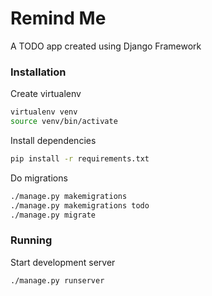 # Remind Me
A TODO app created using Django Framework

### Installation

Create virtualenv

```bash
virtualenv venv
source venv/bin/activate
```

Install dependencies

```bash
pip install -r requirements.txt
```

Do migrations

```bash
./manage.py makemigrations
./manage.py makemigrations todo
./manage.py migrate
```

### Running

Start development server

```bash
./manage.py runserver
```
